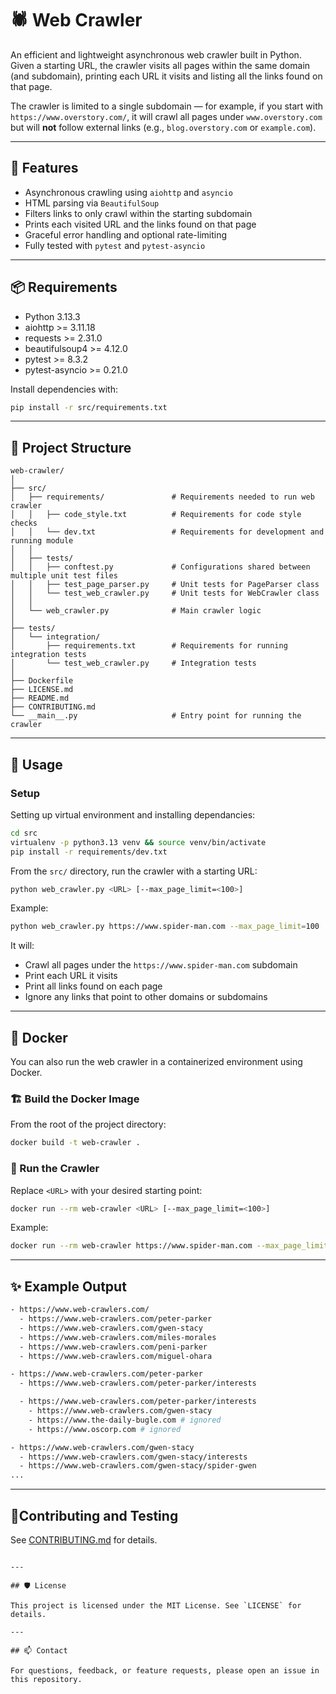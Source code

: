 # 🕷️ Web Crawler

An efficient and lightweight asynchronous web crawler built in Python. Given a starting URL, the crawler visits all pages within the same domain (and subdomain), printing each URL it visits and listing all the links found on that page.

The crawler is limited to a single subdomain — for example, if you start with `https://www.overstory.com/`, it will crawl all pages under `www.overstory.com` but will **not** follow external links (e.g., `blog.overstory.com` or `example.com`).

---

## 🚀 Features

- Asynchronous crawling using `aiohttp` and `asyncio`
- HTML parsing via `BeautifulSoup`
- Filters links to only crawl within the starting subdomain
- Prints each visited URL and the links found on that page
- Graceful error handling and optional rate-limiting
- Fully tested with `pytest` and `pytest-asyncio`

---

## 📦 Requirements

- Python 3.13.3
- aiohttp >= 3.11.18
- requests >= 2.31.0
- beautifulsoup4 >= 4.12.0
- pytest >= 8.3.2
- pytest-asyncio >= 0.21.0

Install dependencies with:

```bash
pip install -r src/requirements.txt
```

---

## 📁 Project Structure

```
web-crawler/
│
├── src/
│   ├── requirements/               # Requirements needed to run web crawler
│   │   ├── code_style.txt          # Requirements for code style checks
│   │   └── dev.txt                 # Requirements for development and running module
│   │
│   ├── tests/
│   │   ├── conftest.py             # Configurations shared between multiple unit test files
│   │   ├── test_page_parser.py     # Unit tests for PageParser class
│   │   └── test_web_crawler.py     # Unit tests for WebCrawler class
│   │
│   └── web_crawler.py              # Main crawler logic
│
├── tests/
│   └── integration/
│       ├── requirements.txt        # Requirements for running integration tests
│       └── test_web_crawler.py     # Integration tests
│
├── Dockerfile
├── LICENSE.md
├── README.md
├── CONTRIBUTING.md
└── __main__.py                     # Entry point for running the crawler
```

---

## 🔧 Usage

### Setup

Setting up virtual environment and installing dependancies:
```bash
cd src
virtualenv -p python3.13 venv && source venv/bin/activate
pip install -r requirements/dev.txt
```

From the `src/` directory, run the crawler with a starting URL:

```bash
python web_crawler.py <URL> [--max_page_limit=<100>]
```

Example:

```bash
python web_crawler.py https://www.spider-man.com --max_page_limit=100
```

It will:
- Crawl all pages under the `https://www.spider-man.com` subdomain
- Print each URL it visits
- Print all links found on each page
- Ignore any links that point to other domains or subdomains

---


## 🐳 Docker

You can also run the web crawler in a containerized environment using Docker.

### 🏗️ Build the Docker Image

From the root of the project directory:

```bash
docker build -t web-crawler .
```

### 🚀 Run the Crawler

Replace `<URL>` with your desired starting point:

```bash
docker run --rm web-crawler <URL> [--max_page_limit=<100>]
```

Example:

```bash
docker run --rm web-crawler https://www.spider-man.com --max_page_limit=100
```


---

## ✨ Example Output

```bash
- https://www.web-crawlers.com/
  - https://www.web-crawlers.com/peter-parker
  - https://www.web-crawlers.com/gwen-stacy
  - https://www.web-crawlers.com/miles-morales
  - https://www.web-crawlers.com/peni-parker
  - https://www.web-crawlers.com/miguel-ohara

- https://www.web-crawlers.com/peter-parker
  - https://www.web-crawlers.com/peter-parker/interests

  - https://www.web-crawlers.com/peter-parker/interests
    - https://www.web-crawlers.com/gwen-stacy
    - https://www.the-daily-bugle.com # ignored
    - https://www.oscorp.com # ignored

- https://www.web-crawlers.com/gwen-stacy
  - https://www.web-crawlers.com/gwen-stacy/interests
  - https://www.web-crawlers.com/gwen-stacy/spider-gwen
...
```

---

##  🧪Contributing and Testing

See [CONTRIBUTING.md](./CONTRIBUTING.md) for details.
```

---

## 🛡️ License

This project is licensed under the MIT License. See `LICENSE` for details.

---

## 📫 Contact

For questions, feedback, or feature requests, please open an issue in this repository.
